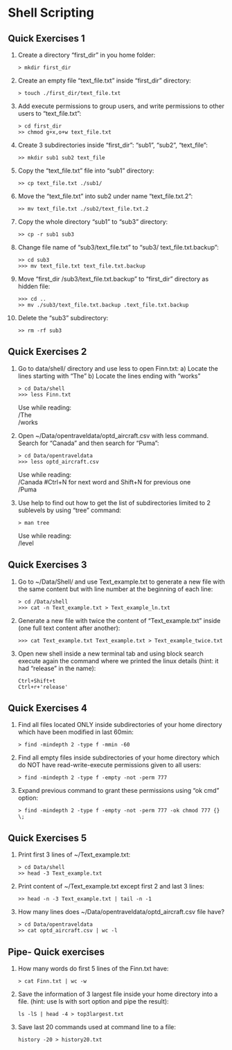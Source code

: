 # Shell Scripting 

## Quick Exercises 1

1. Create a directory “first_dir” in you home folder:
    ```
    > mkdir first_dir
    ```
2. Create an empty file “text_file.txt” inside “first_dir” directory:
    ```
    > touch ./first_dir/text_file.txt
    ```
3. Add execute permissions to group users, and write permissions to other users to “text_file.txt”:
    ```
    > cd first_dir
    >> chmod g+x,o+w text_file.txt
    ```
4. Create 3 subdirectories inside “first_dir”: “sub1”, “sub2”, “text_file”:
    ```
    >> mkdir sub1 sub2 text_file
    ```
5. Copy the “text_file.txt” file into “sub1” directory:
    ```
    >> cp text_file.txt ./sub1/
    ```
6. Move the “text_file.txt” into sub2 under name “text_file.txt.2”:
    ```
    >> mv text_file.txt ./sub2/text_file.txt.2
    ```
7.  Copy the whole directory “sub1” to “sub3” directory:
    ```
    >> cp -r sub1 sub3
    ```
8.  Change file name of “sub3/text_file.txt” to “sub3/        text_file.txt.backup”:
    ```
    >> cd sub3
    >>> mv text_file.txt text_file.txt.backup
    ```
9.  Move “first_dir /sub3/text_file.txt.backup” to “first_dir” directory as hidden file:
    ```
    >>> cd ..
    >> mv ./sub3/text_file.txt.backup .text_file.txt.backup
    ```
10. Delete the “sub3” subdirectory:
    ```
    >> rm -rf sub3
    ```

## Quick Exercises 2

1.  Go to data/shell/ directory and use less to open Finn.txt:
    a) Locate the lines starting with “The”
    b) Locate the lines ending with “works”
    ```
    > cd Data/shell
    >>> less Finn.txt
    ```
    Use while reading:<br />
    /The <br />
    /works <br />
    
2.  Open ~/Data/opentraveldata/optd_aircraft.csv with less command. Search for “Canada” and then search for “Puma”:
    ```
    > cd Data/opentraveldata
    >>> less optd_aircraft.csv
    ```
    Use while reading:<br />
    /Canada #Ctrl+N for next word and Shift+N for previous one<br />
    /Puma<br />
3.  Use help to find out how to get the list of subdirectories limited to 2 sublevels by using “tree” command:
    ```
    > man tree
    ```
    Use while reading:<br />
    /level<br />

## Quick Exercises 3

1.  Go to ~/Data/Shell/ and use Text_example.txt to generate a new file with the same content but with line number at the beginning of each line:
    ```
    > cd /Data/shell
    >>> cat -n Text_example.txt > Text_example_ln.txt
    ```
2.  Generate a new file with twice the content of “Text_example.txt” inside (one full text content after another):
    ```
    >>> cat Text_example.txt Text_example.txt > Text_example_twice.txt
    ```
3.  Open new shell inside a new terminal tab and using block search execute again the command where we printed the linux details (hint: it had “release” in the name):
    ```
    Ctrl+Shift+t
    Ctrl+r+'release'
    ```

## Quick Exercises 4

1.  Find all files located ONLY inside subdirectories of your home directory which have been modified in last 60min:
    ```
    > find -mindepth 2 -type f -mmin -60
    ```
2.  Find all empty files inside subdirectories of your home directory which do NOT have read-write-execute permissions given to all users:
    ```
    > find -mindepth 2 -type f -empty -not -perm 777
    ```
3.  Expand previous command to grant these permissions using “ok cmd” option:
    ```
    > find -mindepth 2 -type f -empty -not -perm 777 -ok chmod 777 {} \;
    ```

## Quick Exercises 5

1.  Print first 3 lines of ~/Text_example.txt:
    ```
    > cd Data/shell
    >> head -3 Text_example.txt
    ```
2.  Print content of ~/Text_example.txt except first 2 and last 3 lines:
    ```
    >> head -n -3 Text_example.txt | tail -n -1
    ```
3.  How many lines does ~/Data/opentraveldata/optd_aircraft.csv file have?
    ```
    > cd Data/opentraveldata
    >> cat optd_aircraft.csv | wc -l
    ```

## Pipe- Quick exercises

1.  How many words do first 5 lines of the Finn.txt have:
    ```
    > cat Finn.txt | wc -w
    ```
2.  Save the information of 3 largest file inside your home directory into a file. (hint: use ls with sort option and pipe the result):
    ```
    ls -lS | head -4 > top3largest.txt
    ```
3.  Save last 20 commands used at command line to a file:
    ```
    history -20 > history20.txt
    ```











